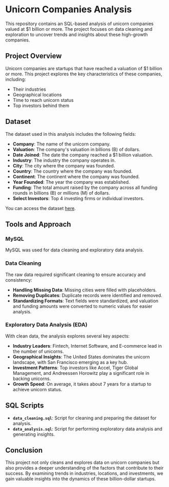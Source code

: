 # Unicorn Companies Analysis

This repository contains an SQL-based analysis of unicorn companies valued at $1 billion or more. The project focuses on data cleaning and exploration to uncover trends and insights about these high-growth companies.

## Project Overview

Unicorn companies are startups that have reached a valuation of $1 billion or more. This project explores the key characteristics of these companies, including:
- Their industries
- Geographical locations
- Time to reach unicorn status
- Top investors behind them

## Dataset

The dataset used in this analysis includes the following fields:
- **Company**: The name of the unicorn company.
- **Valuation**: The company's valuation in billions (B) of dollars.
- **Date Joined**: The date the company reached a $1 billion valuation.
- **Industry**: The industry the company operates in.
- **City**: The city where the company was founded.
- **Country**: The country where the company was founded.
- **Continent**: The continent where the company was founded.
- **Year Founded**: The year the company was established.
- **Funding**: The total amount raised by the company across all funding rounds in billions (B) or millions (M) of dollars.
- **Select Investors**: Top 4 investing firms or individual investors.

You can access the dataset [here](https://mavenanalytics.io/data-playground?order=date_added%2Cdesc&search=unicorn).

## Tools and Approach

### MySQL

MySQL was used for data cleaning and exploratory data analysis.

### Data Cleaning

The raw data required significant cleaning to ensure accuracy and consistency:
- **Handling Missing Data**: Missing cities were filled with placeholders.
- **Removing Duplicates**: Duplicate records were identified and removed.
- **Standardizing Formats**: Text fields were standardized, and valuation and funding amounts were converted to numeric values for easier analysis.

### Exploratory Data Analysis (EDA)

With clean data, the analysis explores several key aspects:
- **Industry Leaders**: Fintech, Internet Software, and E-commerce lead in the number of unicorns.
- **Geographical Insights**: The United States dominates the unicorn landscape, with San Francisco emerging as a key hub.
- **Investment Patterns**: Top investors like Accel, Tiger Global Management, and Andreessen Horowitz play a significant role in backing unicorns.
- **Growth Speed**: On average, it takes about 7 years for a startup to achieve unicorn status.

## SQL Scripts

- **`data_cleaning.sql`**: Script for cleaning and preparing the dataset for analysis.
- **`data_analysis.sql`**: Script for performing exploratory data analysis and generating insights.

## Conclusion

This project not only cleans and explores data on unicorn companies but also provides a deeper understanding of the factors that contribute to their success. By examining trends in industries, locations, and investments, we gain valuable insights into the dynamics of these billion-dollar startups.
